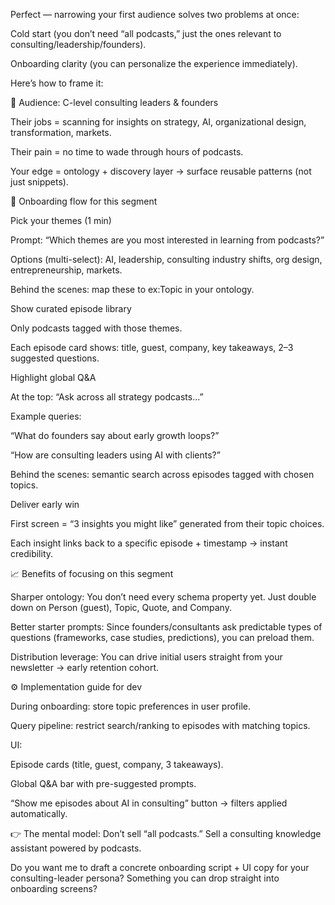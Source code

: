 Perfect — narrowing your first audience solves two problems at once:

Cold start (you don’t need “all podcasts,” just the ones relevant to consulting/leadership/founders).

Onboarding clarity (you can personalize the experience immediately).

Here’s how to frame it:

🎯 Audience: C-level consulting leaders & founders

Their jobs = scanning for insights on strategy, AI, organizational design, transformation, markets.

Their pain = no time to wade through hours of podcasts.

Your edge = ontology + discovery layer → surface reusable patterns (not just snippets).

🔑 Onboarding flow for this segment

Pick your themes (1 min)

Prompt: “Which themes are you most interested in learning from podcasts?”

Options (multi-select): AI, leadership, consulting industry shifts, org design, entrepreneurship, markets.

Behind the scenes: map these to ex:Topic in your ontology.

Show curated episode library

Only podcasts tagged with those themes.

Each episode card shows: title, guest, company, key takeaways, 2–3 suggested questions.

Highlight global Q&A

At the top: “Ask across all strategy podcasts…”

Example queries:

“What do founders say about early growth loops?”

“How are consulting leaders using AI with clients?”

Behind the scenes: semantic search across episodes tagged with chosen topics.

Deliver early win

First screen = “3 insights you might like” generated from their topic choices.

Each insight links back to a specific episode + timestamp → instant credibility.

📈 Benefits of focusing on this segment

Sharper ontology: You don’t need every schema property yet. Just double down on Person (guest), Topic, Quote, and Company.

Better starter prompts: Since founders/consultants ask predictable types of questions (frameworks, case studies, predictions), you can preload them.

Distribution leverage: You can drive initial users straight from your newsletter → early retention cohort.

⚙️ Implementation guide for dev

During onboarding: store topic preferences in user profile.

Query pipeline: restrict search/ranking to episodes with matching topics.

UI:

Episode cards (title, guest, company, 3 takeaways).

Global Q&A bar with pre-suggested prompts.

“Show me episodes about AI in consulting” button → filters applied automatically.

👉 The mental model: Don’t sell “all podcasts.” Sell a consulting knowledge assistant powered by podcasts.

Do you want me to draft a concrete onboarding script + UI copy for your consulting-leader persona? Something you can drop straight into onboarding screens?
